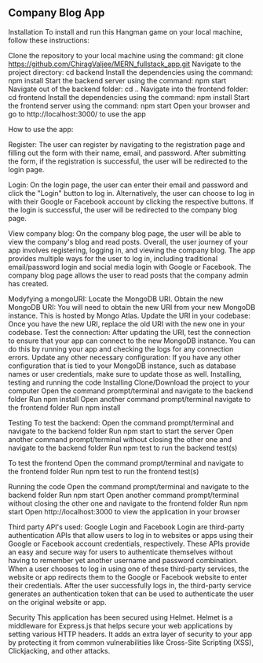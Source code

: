 <h2>Company Blog App</h2>

Installation To install and run this Hangman game on your local machine, follow these instructions:

Clone the repository to your local machine using the command: git clone https://github.com/ChiragValjee/MERN_fullstack_app.git
Navigate to the project directory: cd backend
Install the dependencies using the command: npm install 
Start the backend server using the command: npm start
Navigate out of the backend folder: cd ..
Navigate into the frontend folder: cd frontend
Install the dependencies using the command: npm install 
Start the frontend server using the command: npm start
Open your browser and go to http://localhost:3000/ to use the app

How to use the app: 

Register:
The user can register by navigating to the registration page and filling out the form with their name, email, and password.
After submitting the form, if the registration is successful, the user will be redirected to the login page.

Login:
On the login page, the user can enter their email and password and click the "Login" button to log in.
Alternatively, the user can choose to log in with their Google or Facebook account by clicking the respective buttons.
If the login is successful, the user will be redirected to the company blog page.

View company blog:
On the company blog page, the user will be able to view the company's blog and read posts.
Overall, the user journey of your app involves registering, logging in, and viewing the company blog. The app provides multiple ways for the user to log in, including traditional email/password login and social media login with Google or Facebook. 
The company blog page allows the user to read posts that the company admin has created.

Modyfying a mongoURI:
Locate the MongoDB URI.
Obtain the new MongoDB URI: You will need to obtain the new URI from your new MongoDB instance. This is hosted by Mongo Atlas.
Update the URI in your codebase: Once you have the new URI, replace the old URI with the new one in your codebase. 
Test the connection: After updating the URI, test the connection to ensure that your app can connect to the new MongoDB instance. You can do this by running your app and checking the logs for any connection errors.
Update any other necessary configuration: If you have any other configuration that is tied to your MongoDB instance, such as database names or user credentials, make sure to update those as well.
Installing, testing and running the code Installing Clone/Download the project to your computer Open the command prompt/terminal and navigate to the backend folder Run npm install Open another command prompt/terminal navigate to the frontend folder Run npm install

Testing To test the backend: Open the command prompt/terminal and navigate to the backend folder Run npm start to start the server Open another command prompt/terminal without closing the other one and navigate to the backend folder Run npm test to run the backend test(s)

To test the frontend Open the command prompt/terminal and navigate to the frontend folder Run npm test to run the frontend test(s)

Running the code Open the command prompt/terminal and navigate to the backend folder Run npm start Open another command prompt/terminal without closing the other one and navigate to the frontend folder Run npm start Open http://localhost:3000 to view the application in your browser

Third party API's used:
Google Login and Facebook Login are third-party authentication APIs that allow users to log in to websites or apps using their Google or Facebook account credentials, respectively. 
These APIs provide an easy and secure way for users to authenticate themselves without having to remember yet another username and password combination.
When a user chooses to log in using one of these third-party services, the website or app redirects them to the Google or Facebook website to enter their credentials. 
After the user successfully logs in, the third-party service generates an authentication token that can be used to authenticate the user on the original website or app.

Security This application has been secured using Helmet.
Helmet is a middleware for Express.js that helps secure your web applications by setting various HTTP headers. 
It adds an extra layer of security to your app by protecting it from common vulnerabilities like Cross-Site Scripting (XSS), Clickjacking, and other attacks.


